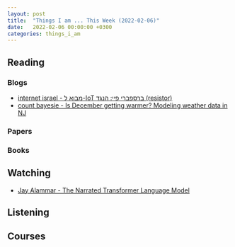 ```yaml
---
layout: post
title:  "Things I am ... This Week (2022-02-06)"
date:   2022-02-06 00:00:00 +0300
categories: things_i_am
---
```


## Reading

### Blogs

- [internet israel - מבוא ל-IoT ברספברי פיי: הנגד (resistor)][iil1]
- [count bayesie - Is December getting warmer? Modeling weather data in NJ][cb1]

### Papers

### Books


## Watching

- [Jay Alammar - The Narrated Transformer Language Model][ja1]

## Listening

## Courses

[iil1]:https://internet-israel.com/%d7%9e%d7%93%d7%a8%d7%99%d7%9b%d7%99%d7%9d/raspberrypi/%d7%9e%d7%91%d7%95%d7%90-%d7%9c-iot-%d7%91%d7%a8%d7%a1%d7%a4%d7%91%d7%a8%d7%99-%d7%a4%d7%99%d7%99-%d7%94%d7%a0%d7%92%d7%93-resistor/
[cb1]:https://www.countbayesie.com/blog/2022/1/9/is-december-getting-warmer-modeling-weather-data-in-nj
[ja1]:https://www.youtube.com/watch?v=-QH8fRhqFHM
